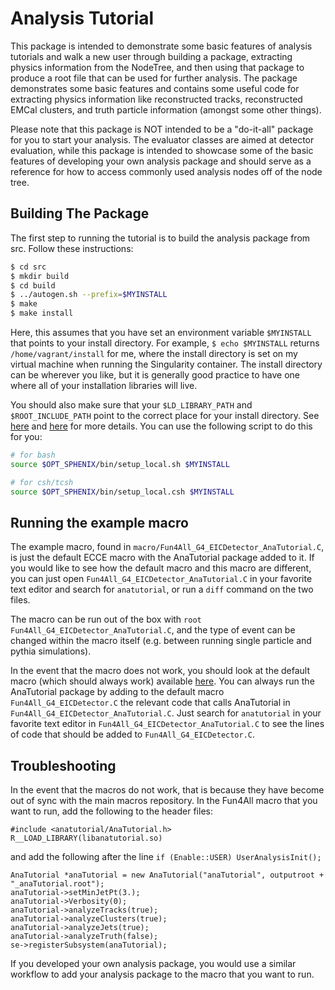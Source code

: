 # Analysis Tutorial

This package is intended to demonstrate some basic features of analysis tutorials and walk a new user through building a package, extracting physics information from the NodeTree, and then using that package to produce a root file that can be used for further analysis. The package demonstrates some basic features and contains some useful code for extracting physics information like reconstructed tracks, reconstructed EMCal clusters, and truth particle information (amongst some other things). 

Please note that this package is NOT intended to be a "do-it-all" package for you to start your analysis. The evaluator classes are aimed at detector evaluation, while this package is intended to showcase some of the basic features of developing your own analysis package and should serve as a reference for how to access commonly used analysis nodes off of the node tree.


## Building The Package

The first step to running the tutorial is to build the analysis package from src. Follow these instructions:

```bash
$ cd src
$ mkdir build
$ cd build
$ ../autogen.sh --prefix=$MYINSTALL
$ make
$ make install
```

Here, this assumes that you have set an environment variable `$MYINSTALL` that points to your install directory. For example, `$ echo $MYINSTALL` returns `/home/vagrant/install` for me, where the install directory is set on my virtual machine when running the Singularity container. The install directory can be wherever you like, but it is generally good practice to have one where all of your installation libraries will live.

You should also make sure that your `$LD_LIBRARY_PATH` and `$ROOT_INCLUDE_PATH` point to the correct place for your install directory. See [here](https://wiki.bnl.gov/sPHENIX/index.php/Example_of_using_DST_nodes) and [here](https://wiki.bnl.gov/sPHENIX/index.php/Sphenix_root6) for more details. You can use the following script to do this for you:


```bash
# for bash
source $OPT_SPHENIX/bin/setup_local.sh $MYINSTALL  

# for csh/tcsh
source $OPT_SPHENIX/bin/setup_local.csh $MYINSTALL  
```


## Running the example macro

The example macro, found in `macro/Fun4All_G4_EICDetector_AnaTutorial.C`, is just the default ECCE macro with the AnaTutorial package added to it. If you would like to see how the default macro and this macro are different, you can just open `Fun4All_G4_EICDetector_AnaTutorial.C` in your favorite text editor and search for `anatutorial`, or run a `diff` command on the two files. 


The macro can be run out of the box with `root Fun4All_G4_EICDetector_AnaTutorial.C`, and the type of event can be changed within the macro itself (e.g. between running single particle and pythia simulations).

In the event that the macro does not work, you should look at the default macro (which should always work) available [here](https://github.com/ECCE-EIC/macros/blob/master/detectors/EICDetector/Fun4All_G4_EICDetector.C). You can always run the AnaTutorial package by adding to the default macro `Fun4All_G4_EICDetector.C` the relevant code that calls AnaTutorial in `Fun4All_G4_EICDetector_AnaTutorial.C`. Just search for `anatutorial` in your favorite text editor in `Fun4All_G4_EICDetector_AnaTutorial.C` to see the lines of code that should be added to `Fun4All_G4_EICDetector.C`.


## Troubleshooting

In the event that the macros do not work, that is because they have become out of sync with the main macros repository. In the Fun4All macro that you want to run, add the following to the header files:

```
#include <anatutorial/AnaTutorial.h>
R__LOAD_LIBRARY(libanatutorial.so)
```

and add the following after the line `if (Enable::USER) UserAnalysisInit();`

```
AnaTutorial *anaTutorial = new AnaTutorial("anaTutorial", outputroot + "_anaTutorial.root");
anaTutorial->setMinJetPt(3.);
anaTutorial->Verbosity(0);
anaTutorial->analyzeTracks(true);
anaTutorial->analyzeClusters(true);
anaTutorial->analyzeJets(true);
anaTutorial->analyzeTruth(false);
se->registerSubsystem(anaTutorial);
```

If you developed your own analysis package, you would use a similar workflow to add your analysis package to the macro that you want to run.